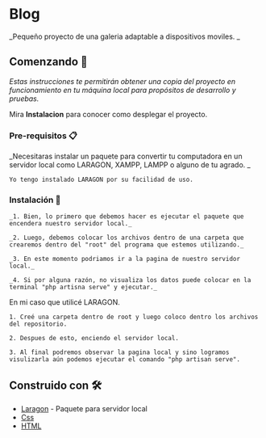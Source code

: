 # Blog

_Pequeño proyecto de una galeria adaptable a dispositivos moviles. _

## Comenzando 🚀

_Estas instrucciones te permitirán obtener una copia del proyecto en funcionamiento en tu máquina local para propósitos de desarrollo y pruebas._

Mira **Instalacion** para conocer como desplegar el proyecto.


### Pre-requisitos 📋

_Necesitaras instalar un paquete para convertir tu computadora en un servidor local como LARAGON, XAMPP, LAMPP o alguno de tu agrado. _

```
Yo tengo instalado LARAGON por su facilidad de uso.
```

### Instalación 🔧

```
_1. Bien, lo primero que debemos hacer es ejecutar el paquete que encendera nuestro servidor local._

```
```
_2. Luego, debemos colocar los archivos dentro de una carpeta que crearemos dentro del "root" del programa que estemos utilizando._

```
```
_3. En este momento podriamos ir a la pagina de nuestro servidor local._

```
```
_4. Si por alguna razón, no visualiza los datos puede colocar en la terminal "php artisna serve" y ejecutar._

```
En mi caso que utilicé LARAGON.

```
1. Creé una carpeta dentro de root y luego coloco dentro los archivos del repositorio.

```
```
2. Despues de esto, enciendo el servidor local.

```
```
3. Al final podremos observar la pagina local y sino logramos visulizarla aún podemos ejecutar el comando "php artisan serve".
```
## Construido con 🛠️

* [Laragon](https://laragon.org/docs/) - Paquete para servidor local
* [Css](https://developer.mozilla.org/es/docs/Web/CSS)
* [HTML](https://developer.mozilla.org/es/docs/Web/HTML)
